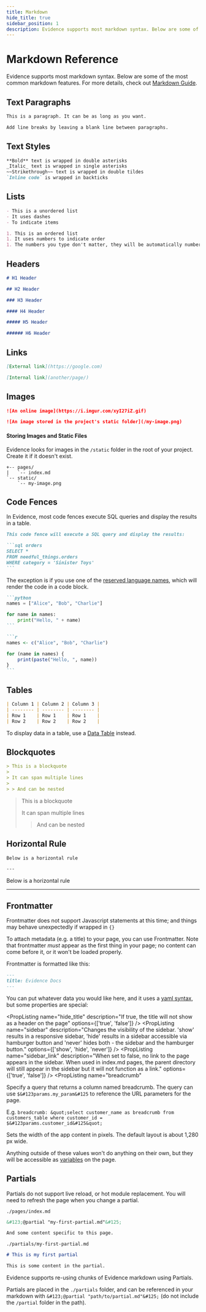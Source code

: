 ```yaml
---
title: Markdown
hide_title: true
sidebar_position: 1
description: Evidence supports most markdown syntax. Below are some of the most common markdown features.
---
```


# Markdown Reference

Evidence supports most markdown syntax. Below are some of the most common markdown features. For more details, check out [Markdown Guide](https://www.markdownguide.org/cheat-sheet/).

## Text Paragraphs

```markdown
This is a paragraph. It can be as long as you want.

Add line breaks by leaving a blank line between paragraphs.
```

## Text Styles

```markdown
**Bold** text is wrapped in double asterisks
_Italic_ text is wrapped in single asterisks
~~Strikethrough~~ text is wrapped in double tildes
`Inline code` is wrapped in backticks
```

## Lists

```markdown
- This is a unordered list
- It uses dashes
- To indicate items

1. This is an ordered list
1. It uses numbers to indicate order
1. The numbers you type don't matter, they will be automatically numbered
```

## Headers

```markdown
# H1 Header

## H2 Header

### H3 Header

#### H4 Header

##### H5 Header

###### H6 Header
```

## Links

```markdown
[External link](https://google.com)

[Internal link](another/page/)
```

## Images

```markdown
![An online image](https://i.imgur.com/xyI27iZ.gif)

![An image stored in the project's static folder](/my-image.png)
```

#### Storing Images and Static Files

Evidence looks for images in the `/static` folder in the root of your project. Create it if it doesn't exist.

```
+-- pages/
|   `-- index.md
`-- static/
    `-- my-image.png
```

## Code Fences

In Evidence, most code fences execute SQL queries and display the results in a table.

````markdown
This code fence will execute a SQL query and display the results:

```sql orders
SELECT *
FROM needful_things.orders
WHERE category = 'Sinister Toys'
```
````

The exception is if you use one of the [reserved language names](https://github.com/evidence-dev/evidence/blob/main/packages/lib/preprocess/src/utils/supportedLanguages.cjs), which will render the code in a code block.

````markdown
```python
names = ["Alice", "Bob", "Charlie"]

for name in names:
    print("Hello, " + name)
```

```r
names <- c("Alice", "Bob", "Charlie")

for (name in names) {
    print(paste("Hello, ", name))
}
```
````

## Tables

```markdown
| Column 1 | Column 2 | Column 3 |
| -------- | -------- | -------- |
| Row 1    | Row 1    | Row 1    |
| Row 2    | Row 2    | Row 2    |
```

To display data in a table, use a [Data Table](/components/data/data-table) instead.

## Blockquotes

```markdown
> This is a blockquote
>
> It can span multiple lines
>
> > And can be nested
```

> This is a blockquote
>
> It can span multiple lines
>
> > And can be nested


## Horizontal Rule

```markdown
Below is a horizontal rule

---
```

Below is a horizontal rule

---

## Frontmatter

<Alert status=warning>

Frontmatter does not support Javascript statements at this time; and things may behave unexpectedly if wrapped in `{}`

</Alert>

To attach metadata (e.g. a title) to your page, you can use Frontmatter. Note that frontmatter _must_ appear as the first thing in your page; no content can come before it, or it won't be loaded properly.

Frontmatter is formatted like this:

```markdown
---
title: Evidence Docs
---
```

You can put whatever data you would like here, and it uses a [yaml syntax](https://yaml.org/), but some properties are special:

<PropListing
    name="title"
    description="Changes the name of the tab, the title displayed in the sidebar, adds a header to your page, and changes the breadcrumb for the page."
/>
<PropListing
    name="hide_title"
    description="If true, the title will not show as a header on the page"
    options={['true', 'false']}
/>
<PropListing
    name="description"
    description="Is used for search engines"
/>
<PropListing
    name="og"
    description="Changes how your link shows up when shared on things like Slack, Facebook, Twitter, Discord, etc"
/>
<PropListing
    name="og.title"
    description="Changes the title that appears in the embed; if this is not specified, but `title` is, then `title` is used (and vice versa)"
/>
<PropListing
    name="og.description"
    description="Changes the body of the embed"
/>
<PropListing
    name="og.image"
    description="Will appear in the embed if specified, but it is not required."
/>
<PropListing
    name="queries"
    description="References SQL queries stored in the /queries directory."
/>
<PropListing
    name="sidebar"
    description="Changes the visibility of the sidebar. 'show' results in a responsive sidebar, 'hide' results in a sidebar accessible via hamburger button and 'never' hides both - the sidebar and the hamburger button."
    options={['show', 'hide', 'never']}
/>
<PropListing
    name="sidebar_position"
    description="Changes the position of the page in the sidebar. When used in index.md pages, changes the position of their parent in the sidebar."
    options="positive integer"
/>
<PropListing
    name="sidebar_link"
    description="When set to false, no link to the page appears in the sidebar. When used in index.md pages, the parent directory will still appear in the sidebar but it will not function as a link."
    options={['true', 'false']}
/>
<PropListing
    name="breadcrumb"
>

Specify a query that returns a column named breadcrumb. The query can use `$&#123params.my_param&#125` to reference the URL parameters for the page. 

E.g.
`breadcrumb: &quot;select customer_name as breadcrumb from customers_table where customer_id = $&#123params.customer_id&#125&quot;`

</PropListing>
<PropListing
    name="hide_header"
    description="If true, header will not be shown on the page"
    options={['true', 'false']}
/>
<PropListing
    name="hide_toc"
    description="If true, table of contents will not be shown on the page"
    options={['true', 'false']}
/>
<PropListing
    name="hide_breadcrumbs"
    description="If true, breadcrumbs will not be shown on the page"
    options={['true', 'false']}
/>
<PropListing
    name="full_width"
    description="Sets the width of the app content to the full width of the screen."
    options={['true', 'false']}
/>
<PropListing
    name="max_width"
    options="Any number"
    defaultValue=""
>

Sets the width of the app content in pixels. The default layout is about 1,280 px wide.

</PropListing>




Anything outside of these values won't do anything on their own, but they will be accessible as [variables](/core-concepts/syntax/#expressions) on the page.

## Partials

<Alert status=warning>

Partials do not support live reload, or hot module replacement. You will need to refresh the page when you change a partial.

</Alert>

`./pages/index.md`
```markdown
&#123;@partial "my-first-partial.md"&#125;

And some content specific to this page.
```

`./partials/my-first-partial.md`
```markdown
# This is my first partial

This is some content in the partial.
```

Evidence supports re-using chunks of Evidence markdown using Partials.

Partials are placed in the `./partials` folder, and can be referenced in your markdown with `&#123;@partial "path/to/partial.md"&#125;` (do not include the `/partial` folder in the path).

